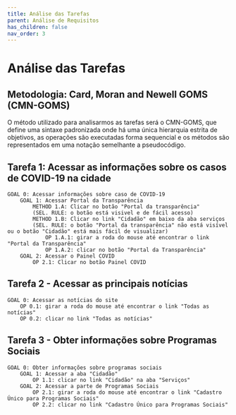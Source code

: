 ```yaml
---
title: Análise das Tarefas
parent: Análise de Requisitos
has_children: false
nav_order: 3
---
```


# Análise das Tarefas

## Metodologia: Card, Moran and Newell GOMS (CMN-GOMS)

O método utilizado para analisarmos as tarefas será o CMN-GOMS, que define uma sintaxe padronizada onde há uma única hierarquia estrita de objetivos, as operações são executadas forma sequencial e os métodos são representados em uma notação semelhante a pseudocódigo.

## Tarefa 1: Acessar as informações sobre os casos de COVID-19 na cidade

``` 
GOAL 0: Acessar informações sobre caso de COVID-19
    GOAL 1: Acessar Portal da Transparência
        METHOD 1.A: Clicar no botão "Portal da transparência"
        (SEL. RULE: o botão está visivel e de fácil acesso) 
        METHOD 1.B: Clicar no link "Cidadão" em baixo da aba serviços
        (SEL. RULE: o botão "Portal da transparência" não está visível ou o botão "Cidadão" está mais fácil de visualizar)
            OP 1.A.1: girar a roda do mouse até encontrar o link "Portal da Transparência"
            OP 1.A.2: clicar no botão "Portal da Transparência"
    GOAL 2: Acessar o Painel COVID
        OP 2.1: Clicar no botão Painel COVID
``` 

## Tarefa 2 - Acessar as principais notícias

```
GOAL 0: Acessar as notícias do site
    OP 0.1: girar a roda do mouse até encontrar o link "Todas as notícias"
    OP 0.2: clicar no link "Todas as notícias"
```

## Tarefa 3 - Obter informações sobre Programas Sociais

```
GOAL 0: Obter informações sobre programas sociais
    GOAL 1: Acessar a aba "Cidadão"
        OP 1.1: clicar no link "Cidadão" na aba "Serviços"
    GOAL 2: Acessar a parte de Programas Sociais
        OP 2.1: girar a roda do mouse até encontrar o link "Cadastro Único para Programas Sociais"
        OP 2.2: clicar no link "Cadastro Único para Programas Sociais"
```

